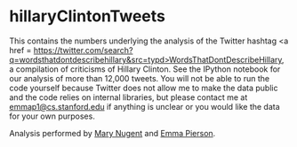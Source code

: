 # hillaryClintonTweets

This contains the numbers underlying the analysis of the Twitter hashtag <a href = https://twitter.com/search?q=wordsthatdontdescribehillary&src=typd>WordsThatDontDescribeHillary</a>, a compilation of criticisms of Hillary Clinton. See the IPython notebook for our analysis of more than 12,000 tweets. You will not be able to run the code yourself because Twitter does not allow me to make the data public and the code relies on internal libraries, but please contact me at emmap1@cs.stanford.edu if anything is unclear or you would like the data for your own purposes. 

Analysis performed by <a href = http://maryknugent.com/>Mary Nugent</a> and <a href = http://cs.stanford.edu/~emmap1/>Emma Pierson</a>.